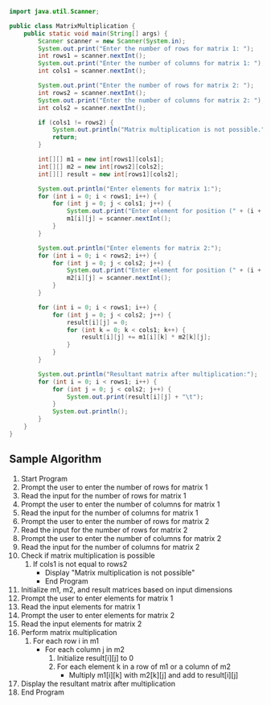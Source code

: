 ```java
import java.util.Scanner;

public class MatrixMultiplication {
    public static void main(String[] args) {
        Scanner scanner = new Scanner(System.in);
        System.out.print("Enter the number of rows for matrix 1: ");
        int rows1 = scanner.nextInt();
        System.out.print("Enter the number of columns for matrix 1: ");
        int cols1 = scanner.nextInt();

        System.out.print("Enter the number of rows for matrix 2: ");
        int rows2 = scanner.nextInt();
        System.out.print("Enter the number of columns for matrix 2: ");
        int cols2 = scanner.nextInt();

        if (cols1 != rows2) {
            System.out.println("Matrix multiplication is not possible.");
            return;
        }

        int[][] m1 = new int[rows1][cols1];
        int[][] m2 = new int[rows2][cols2];
        int[][] result = new int[rows1][cols2];

        System.out.println("Enter elements for matrix 1:");
        for (int i = 0; i < rows1; i++) {
            for (int j = 0; j < cols1; j++) {
                System.out.print("Enter element for position (" + (i + 1) + "," + (j + 1) + "): ");
                m1[i][j] = scanner.nextInt();
            }
        }

        System.out.println("Enter elements for matrix 2:");
        for (int i = 0; i < rows2; i++) {
            for (int j = 0; j < cols2; j++) {
                System.out.print("Enter element for position (" + (i + 1) + "," + (j + 1) + "): ");
                m2[i][j] = scanner.nextInt();
            }
        }

        for (int i = 0; i < rows1; i++) {
            for (int j = 0; j < cols2; j++) {
                result[i][j] = 0;
                for (int k = 0; k < cols1; k++) {
                    result[i][j] += m1[i][k] * m2[k][j];
                }
            }
        }

        System.out.println("Resultant matrix after multiplication:");
        for (int i = 0; i < rows1; i++) {
            for (int j = 0; j < cols2; j++) {
                System.out.print(result[i][j] + "\t");
            }
            System.out.println();
        }
    }
}
```
## Sample Algorithm

1. Start Program
2. Prompt the user to enter the number of rows for matrix 1
3. Read the input for the number of rows for matrix 1
4. Prompt the user to enter the number of columns for matrix 1
5. Read the input for the number of columns for matrix 1
6. Prompt the user to enter the number of rows for matrix 2
7. Read the input for the number of rows for matrix 2
8. Prompt the user to enter the number of columns for matrix 2
9. Read the input for the number of columns for matrix 2
10. Check if matrix multiplication is possible
    1. If cols1 is not equal to rows2
        - Display "Matrix multiplication is not possible"
        - End Program
11. Initialize m1, m2, and result matrices based on input dimensions
12. Prompt the user to enter elements for matrix 1
13. Read the input elements for matrix 1
14. Prompt the user to enter elements for matrix 2
15. Read the input elements for matrix 2
16. Perform matrix multiplication
    1. For each row i in m1
        - For each column j in m2
            1. Initialize result[i][j] to 0
            2. For each element k in a row of m1 or a column of m2
                - Multiply m1[i][k] with m2[k][j] and add to result[i][j]
17. Display the resultant matrix after multiplication
18. End Program
